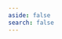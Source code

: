 ```yaml
---
aside: false
search: false
---
```


<style>
	.emoji-box {
		display: grid;
		grid-template-columns: repeat(2, auto);
		max-width: 100%;
		text-align: center;
	}

	.emoji-item {
		display: flex;
		position: relative;
		width: 100%;
		margin-bottom: 16px;
	}

	.emoji-item-icon {
		display: block;
		margin-right: 8px;
	}

	.emoji-item-text {
		display: block;
		white-space: nowrap;
		overflow: hidden;
		text-overflow: ellipsis;
	}
</style>

<!--@include: ../emoji.md-->
